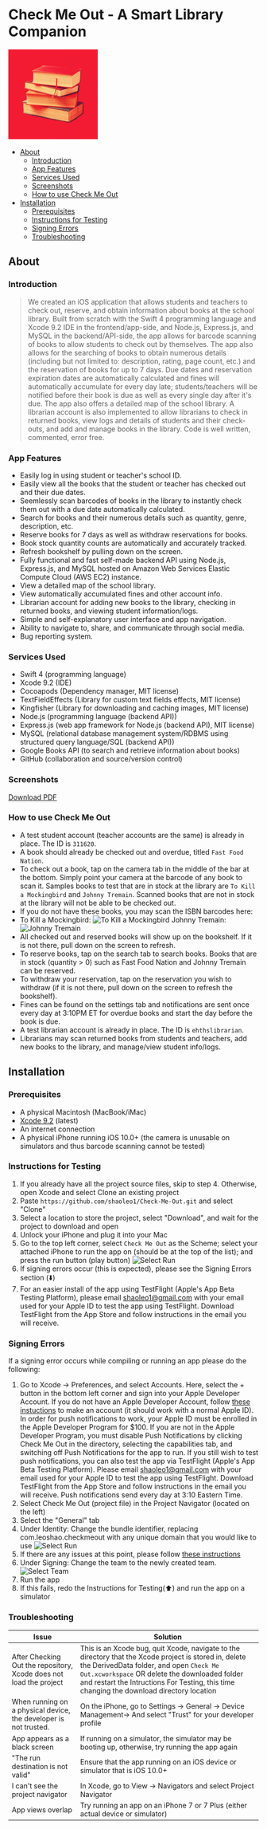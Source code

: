 # Check Me Out - A Smart Library Companion

![App logo](https://github.com/shaoleo1/Check-Me-Out/blob/master/Check%20Me%20Out/Assets.xcassets/AppIcon.appiconset/180.jpg?raw=true)


  * [About](#about)
    + [Introduction](#introduction)
    + [App Features](#app-features)
    + [Services Used](#services-used)
    + [Screenshots](#screenshots)
    + [How to use Check Me Out](#how-to-use-check-me-out)
  * [Installation](#installation)
    + [Prerequisites](#prerequisites)
    + [Instructions for Testing](#instructions-for-testing)
    + [Signing Errors](#signing-errors)
    + [Troubleshooting](#troubleshooting)

## About

### Introduction
> We created an iOS application that allows students and teachers to check out, reserve, and obtain information about books at the school library. Built from scratch with the Swift 4 programming language and Xcode 9.2 IDE in the frontend/app-side, and Node.js, Express.js, and MySQL in the backend/API-side, the app allows for barcode scanning of books to allow students to check out by themselves. The app also allows for the searching of books to obtain numerous details (including but not limited to: description, rating, page count, etc.) and the reservation of books for up to 7 days. Due dates and reservation expiration dates are automatically calculated and fines will automatically accumulate for every day late; students/teachers will be notified before their book is due as well as every single day after it's due. The app also offers a detailed map of the school library. A librarian account is also implemented to allow librarians to check in returned books, view logs and details of students and their check-outs, and add and manage books in the library. Code is well written, commented, error free.

### App Features
* Easily log in using student or teacher's school ID.
* Easily view all the books that the student or teacher has checked out and their due dates.
* Seemlessly scan barcodes of books in the library to instantly check them out with a due date automatically calculated.
* Search for books and their numerous details such as quantity, genre, description, etc.
* Reserve books for 7 days as well as withdraw reservations for books.
* Book stock quantity counts are automatically and accurately tracked.
* Refresh bookshelf by pulling down on the screen.
* Fully functional and fast self-made backend API using Node.js, Express.js, and MySQL hosted on Amazon Web Services Elastic Compute Cloud (AWS EC2) instance.
* View a detailed map of the school library.
* View automatically accumulated fines and other account info.
* Librarian account for adding new books to the library, checking in returned books, and viewing student information/logs.
* Simple and self-explanatory user interface and app navigation.
* Ability to navigate to, share, and communicate through social media.
* Bug reporting system.

### Services Used
* Swift 4 (programming language)
* Xcode 9.2 (IDE)
* Cocoapods (Dependency manager, MIT license)
* TextFieldEffects (Library for custom text fields effects, MIT license)
* Kingfisher (Library for downloading and caching images, MIT license)
* Node.js (programming language (backend API))
* Express.js (web app framework for Node.js (backend API), MIT license)
* MySQL (relational database management system/RDBMS using structured query language/SQL (backend API))
* Google Books API (to search and retrieve information about books)
* GitHub (collaboration and source/version control)

### Screenshots
[Download PDF](https://drive.google.com/file/d/1uMoZyS5Z_yOy8HPVQVcOC24c93ja2pDE/view?usp=sharing)

### How to use Check Me Out
* A test student account (teacher accounts are the same) is already in place. The ID is `311620`.
* A book should already be checked out and overdue, titled `Fast Food Nation`.
* To check out a book, tap on the camera tab in the middle of the bar at the bottom. Simply point your camera at the barcode of any book to scan it. Samples books to test that are in stock at the library are `To Kill a Mockingbird` and `Johnny Tremain`. Scanned books that are not in stock at the library will not be able to be checked out.
* If you do not have these books, you may scan the ISBN barcodes here:
* To Kill a Mockingbird: ![To Kill a Mockingbird](https://i.imgur.com/VEI3ycZ.png)  Johnny Tremain: ![Johnny Tremain](https://i.imgur.com/Ok4axQq.png)
* All checked out and reserved books will show up on the bookshelf. If it is not there, pull down on the screen to refresh.
* To reserve books, tap on the search tab to search books. Books that are in stock (quantity > 0) such as Fast Food Nation and Johnny Tremain can be reserved.
* To withdraw your reservation, tap on the reservation you wish to withdraw (if it is not there, pull down on the screen to refresh the bookshelf).
* Fines can be found on the settings tab and notifications are sent once every day at 3:10PM ET for overdue books and start the day before the book is due.
* A test librarian account is already in place. The ID is `ehthslibrarian`.
* Librarians may scan returned books from students and teachers, add new books to the library, and manage/view student info/logs.

## Installation
### Prerequisites
* A physical Macintosh (MacBook/iMac)
* [Xcode 9.2](https://itunes.apple.com/us/app/xcode/id497799835) (latest)
* An internet connection
* A physical iPhone running iOS 10.0+ (the camera is unusable on simulators and thus barcode scanning cannot be tested)

### Instructions for Testing
1. If you already have all the project source files, skip to step 4. Otherwise, open Xcode and select Clone an existing project
2. Paste `https://github.com/shaoleo1/Check-Me-Out.git` and select "Clone"
3. Select a location to store the project, select "Download", and wait for the project to download and open
4. Unlock your iPhone and plug it into your Mac
5. Go to the top left corner, select `Check Me Out` as the Scheme; select your attached iPhone to run the app on (should be at the top of the list); and press the run button (play button)
![Select Run](https://i.imgur.com/xZCPY5u.png)
6. If signing errors occur (this is expected), please see the Signing Errors section (⬇️)
7. For an easier install of the app using TestFlight (Apple's App Beta Testing Platform), please email shaoleo1@gmail.com with your email used for your Apple ID to test the app using TestFlight. Download TestFlight from the App Store and follow instructions in the email you will receive.

### Signing Errors
If a signing error occurs while compiling or running an app please do the following:

1. Go to Xcode -> Preferences, and select Accounts. Here, select the + button in the bottom left corner and sign into your Apple Developer Account. If you do not have an Apple Developer Account, follow [these instuctions](https://9to5mac.com/2016/03/27/how-to-create-free-apple-developer-account-sideload-apps/) to make an account (it should work with a normal Apple ID).
In order for push notifications to work, your Apple ID must be enrolled in the Apple Developer Program for $100. If you are not in the Apple Developer Program, you must disable Push Notifications by clicking Check Me Out in the directory, selecting the capabilities tab, and switching off Push Notifications for the app to run. If you still wish to test push notifications, you can also test the app via TestFlight (Apple's App Beta Testing Platform). Please email shaoleo1@gmail.com with your email used for your Apple ID to test the app using TestFlight. Download TestFlight from the App Store and follow instructions in the email you will receive. Push notifications send every day at 3:10 Eastern Time.
2. Select Check Me Out (project file) in the Project Navigator (located on the left)
3. Select the "General" tab 
4. Under Identity: Change the bundle identifier, replacing com.leoshao.checkmeout with any unique domain that you would like to use
![Select Run](https://i.imgur.com/C2baSf6.png)
5. If there are any issues at this point, please follow [these instructions](https://developer.apple.com/library/content/documentation/IDEs/Conceptual/AppStoreDistributionTutorial/CreatingYourTeamProvisioningProfile/CreatingYourTeamProvisioningProfile.html)
4. Under Signing: Change the team to the newly created team. 
![Select Team](https://i.imgur.com/SYOBqyi.png)
5. Run the app 
6. If this fails, redo the Instructions for Testing(⬆️) and run the app on a simulator

### Troubleshooting 
| Issue | Solution |
|-------------------------------------------------------------------|--------------------------------------------------------------------------------------------------|
| After Checking Out the repository, Xcode does not load the project| This is an Xcode bug, quit Xcode, navigate to the directory that the Xcode project is stored in, delete the DerivedData folder, and open `Check Me Out.xcworkspace` OR  delete the downloaded folder and restart the Intructions For Testing, this time changing the download directory location|
| When running on a physical device, the developer is not trusted.  | On the iPhone, go to Settings -> General -> Device Management-> And select "Trust" for your developer profile |
| App appears as a black screen | If running on a simulator, the simulator may be booting up, otherwise, try running the app again |
| "The run destination is not valid" | Ensure that the app running on an iOS device or simulator that is iOS 10.0+  |
| I can't see the project navigator  | In Xcode, go to View -> Navigators and select Project Navigator  
| App views overlap | Try running an app on an iPhone 7 or 7 Plus (either actual device or simulator)
